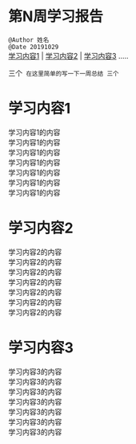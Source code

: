 # 第N周学习报告  
`@Author 姓名`  
`@Date 20191029`  
[学习内容1](#1) | [学习内容2](#2) | [学习内容3](#3) .....

三个`
在这里简单的写一下一周总结
三个`

# <a id='1'>学习内容1</a>
学习内容1的内容  
学习内容1的内容  
学习内容1的内容  
学习内容1的内容  
学习内容1的内容  
学习内容1的内容  
学习内容1的内容  

# <a id='2'>学习内容2</a>
学习内容2的内容  
学习内容2的内容  
学习内容2的内容  
学习内容2的内容  
学习内容2的内容  
学习内容2的内容  
学习内容2的内容  

# <a id='3'>学习内容3</a>
学习内容3的内容  
学习内容3的内容  
学习内容3的内容  
学习内容3的内容  
学习内容3的内容  
学习内容3的内容  
学习内容3的内容  